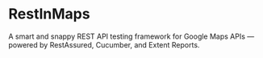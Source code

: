 # RestInMaps
A smart and snappy REST API testing framework for Google Maps APIs — powered by RestAssured, Cucumber, and Extent Reports.
